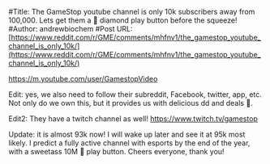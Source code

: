 #Title: The GameStop youtube channel is only 10k subscribers away from 100,000. Lets get them a 💎 diamond play button before the squeeze!
#Author: andrewbiochem
#Post URL: [https://www.reddit.com/r/GME/comments/mhfnv1/the_gamestop_youtube_channel_is_only_10k/](https://www.reddit.com/r/GME/comments/mhfnv1/the_gamestop_youtube_channel_is_only_10k/)


https://m.youtube.com/user/GamestopVideo

Edit: yes, we also need to follow their subreddit, Facebook, twitter, app, etc. Not only do we own this, but it provides us with delicious dd and deals 🤤.

Edit2: They have a twitch channel as well!  https://www.twitch.tv/gamestop 

Update: it is almost 93k now! I will wake up later and see it at 95k most likely. I predict a fully active channel with esports by the end of the year, with a sweetass 10M 💎 play button. Cheers everyone, thank you!